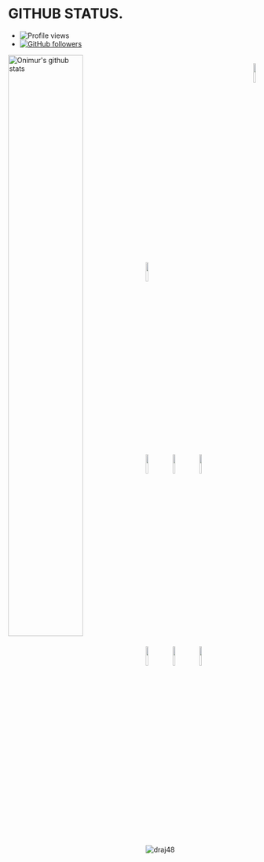 # GITHUB STATUS.
- ![Profile views](https://gpvc.arturio.dev/draj48)
- [![GitHub followers](https://img.shields.io/github/followers/draj48.svg?style=social&label=Follow&maxAge=2592000)](https://github.com/subhodip420?tab=followers)

<p>
  <a href="https://github.comdraj48/handle-path-oz">
    <img width="55%" align="left" alt="Onimur's github stats" src="https://github-readme-stats.vercel.app/api?username=draj48" />
  </a>
</p>
<p align ="right">
  <br />
  <code><img width="10%"  src="https://www.vectorlogo.zone/logos/json/json-ar21.svg"></code>
  
  <code><img width="10%"   src="https://www.vectorlogo.zone/logos/python/python-ar21.svg"></code>
  <br />
  <code><img width="10%"  src="https://www.vectorlogo.zone/logos/mysql/mysql-ar21.svg"></code>
  <code><img width="10%"  src="https://www.vectorlogo.zone/logos/sqlite/sqlite-ar21.svg"></code>
  <code><img width="10%"  src="https://www.vectorlogo.zone/logos/firebase/firebase-ar21.svg"></code>
  <br />
  <code><img width="10%"  src="https://www.vectorlogo.zone/logos/w3_html5/w3_html5-ar21.svg"></code>
  <code><img width="10%"  src="https://www.vectorlogo.zone/logos/github/github-ar21.svg"></code>
  <code><img width="10%"  src="https://www.vectorlogo.zone/logos/gitlab/gitlab-ar21.svg"></code>
  <br>
</p>  


<p><img align="center" src="https://github-readme-streak-stats.herokuapp.com/?user=draj48" alt="draj48" /></p>
